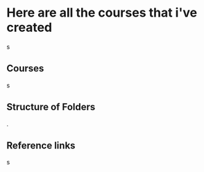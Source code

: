 # Here are all the courses that i've created

s

## Courses

s

## Structure of Folders

.

## Reference links

s
